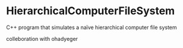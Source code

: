 # HierarchicalComputerFileSystem
C++ program that simulates a naïve hierarchical computer file system  

colleboration with ohadyeger
